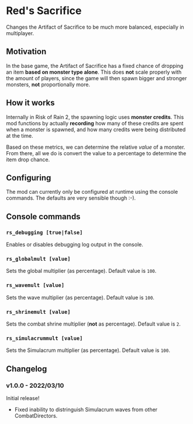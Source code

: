 # Red's Sacrifice
Changes the Artifact of Sacrifice to be much more balanced, especially in multiplayer.

## Motivation

In the base game, the Artifact of Sacrifice has a fixed chance of dropping an item **based on monster type alone**. This does **not** scale properly with the amount of players, since the game will then spawn bigger and stronger monsters, **not** proportionally more.

## How it works

Internally in Risk of Rain 2, the spawning logic uses **monster credits**. This mod functions by actually **recording** how many of these credits are spent when a monster is spawned, and how many credits were being distributed at the time.

Based on these metrics, we can determine the relative _value_ of a monster. From there, all we do is convert the value to a percentage to determine the item drop chance.

## Configuring
The mod can currently only be configured at runtime using the console commands. The defaults are very sensible though :-).

## Console commands

### `rs_debugging [true|false]`
Enables or disables debugging log output in the console.

### `rs_globalmult [value]`
Sets the global multiplier (as percentage).
Default value is `100`.

### `rs_wavemult [value]`
Sets the wave multiplier (as percentage). Default value is `100`.

### `rs_shrinemult [value]`
Sets the combat shrine multiplier (**not** as percentage). Default value is `2`.

### `rs_simulacrummult [value]`
Sets the Simulacrum multiplier (as percentage). Default value is `100`.


## Changelog

### v1.0.0 - 2022/03/10
Initial release!
- Fixed inability to distringuish Simulacrum waves from other CombatDirectors.